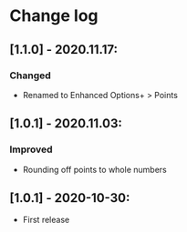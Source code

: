# Change log

## [1.1.0] - 2020.11.17:
### Changed
- Renamed to Enhanced Options+ > Points

## [1.0.1] - 2020.11.03:
### Improved
- Rounding off points to whole numbers

## [1.0.1] - 2020-10-30:
- First release
